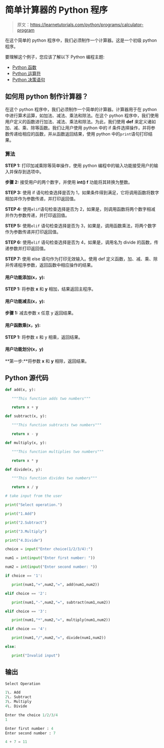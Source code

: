 # 简单计算器的 Python 程序

> 原文：<https://learnetutorials.com/python/programs/calculator-program>

在这个简单的 python 程序中，我们必须制作一个计算器。这是一个初级 python 程序。

要理解这个例子，您应该了解以下 Python 编程主题:

*   [Python 函数](../../python/python-functions-tutorials "Python functions")
*   [Python 运算符](../../python/python-operators "Operators in Python")
*   [Python 决策语句](../../python/decision-making-statements "Python decision making statements")

## 如何用 python 制作计算器？

在这个 python 程序中，我们必须制作一个简单的计算器。计算器用于在 python 中进行算术运算，如加法、减法、乘法和除法。在这个 python 程序中，我们使用用户定义的函数进行加法、减法、乘法和除法。为此，我们使用 **def** 来定义诸如加、减、乘、除等函数。我们让用户使用 python 中的 if 条件选择操作，并将参数传递给相应的函数，并从函数返回结果，使用 python 中的`print`语句打印结果。

### 算法

**STEP 1:** 打印加减乘除等简单操作，使用 python 编程中的输入功能接受用户的输入并保存到选项中。

**步骤 2:** 接受用户的两个数字，并使用 **int() f** 功能将其转换为整数。

**STEP 3:** 使用 if 语句检查选择是否为 1，如果条件得到满足，它将调用函数将数字相加并作为参数传递，并打印返回值。

**STEP 4:** 使用`elif`语句检查选择是否为 2，如果是，则调用函数将两个数字相减并作为参数传递，并打印返回值。

**STEP 5:** 使用`elif` 语句检查选择是否为 3，如果是，调用函数乘法，将两个数字作为参数传递并打印返回值。

**STEP 6:** 使用`elif` 语句检查选择是否为 4，如果是，调用名为 divide 的函数，传递参数并打印返回值。

**STEP 7:** 使用 else 语句作为打印无效输入。使用 def 定义函数，加、减、乘、除并传递程序参数，返回函数中相应操作的结果。

#### **用户功能添加(x，y):**

**STEP 1:** 将参数 **x** 和 **y** 相加，结果返回主程序。

#### **用户功能减去(x，y):**

**步骤 1:** 减去参数 x 任意 y 返回结果。

#### **用户函数乘(x，y):**

**STEP 1:** 将参数 x 和 y 相乘，返回结果。

#### **用户功能划分(x，y)**

**第一步:**将参数 **x** 和 **y** 相除，返回结果。

## Python 源代码

```py
def add(x, y):  

   """This function adds two numbers"""

   return x + y 

def subtract(x, y): 

   """This function subtracts two numbers""" 

   return x - y 

def multiply(x, y): 

   """This function multiplies two numbers""" 

   return x * y 

def divide(x, y): 

   """This function divides two numbers"""  

   return x / y  

# take input from the user  

print("Select operation.")  

print("1.Add")  

print("2.Subtract")  

print("3.Multiply")  

print("4.Divide")  

choice = input("Enter choice(1/2/3/4):")  

num1 = int(input("Enter first number: "))  

num2 = int(input("Enter second number: "))  

if choice == '1':  

   print(num1,"+",num2,"=", add(num1,num2))  

elif choice == '2':  

   print(num1,"-",num2,"=", subtract(num1,num2))  

elif choice == '3':  

   print(num1,"*",num2,"=", multiply(num1,num2))  

elif choice == '4':  

   print(num1,"/",num2,"=", divide(num1,num2))  

else:  

   print("Invalid input") 

```

## 输出

```py
Select Operation

1\. Add
2\. Subtract
3\. Multiply
4\. Divide

Enter the choice 1/2/3/4
1

Enter first number : 4
Enter second number : 7

4 + 7 = 11
```